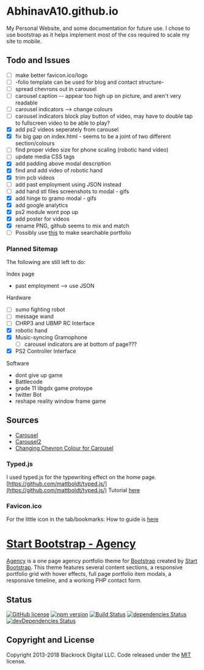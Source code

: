 # AbhinavA10.github.io
My Personal Website, and some documentation for future use.
I chose to use bootstrap as it helps implement most of the css required to scale my site to mobile.

## Todo and Issues
- [ ] make better favicon.ico/logo
- [ ] -folio template can be used for blog and contact structure-
- [ ] spread chevrons out in carousel
- [ ] carousel caption --  appear too high up on picture, and aren't very readable
- [ ] carousel indicators --> change colours
- [ ] carousel indicators block play button of video, may have to double tap to fullscreen video to be able to play?
- [x] add ps2 videos seperately from carousel
- [x] fix big gap on index.html - seems to be a joint of two different section/colours
- [ ] find proper video size for phone scaling (robotic hand video)
- [ ] update media CSS tags
- [x] add padding above modal description
- [x] find and add video of robotic hand
- [x] trim pcb videos
- [ ] add past employment using JSON instead
- [ ] add hand stl files screenshots to modal - gifs
- [x] add hinge to gramo modal - gifs
- [x] add google analytics
- [x] ps2 module wont pop up
- [x] add poster for videos
- [x] rename PNG, github seems to mix and match
- [ ] Possibly use [this](https://www.w3schools.com/bootstrap/bootstrap_filters.asp) to make searchable portfolio

### Planned Sitemap
The following are still left to do:

Index page
 - past employment --> use JSON

Hardware
- [ ] sumo fighting robot
- [ ] message wand
- [ ] CHRP3 and UBMP RC Interface
- [x] robotic hand
- [x] Music-syncing Gramophone
	- [ ] carousel indicators are at bottom of page???
- [x] PS2 Controller Interface

Software
- dont give up game
- Battlecode
- grade 11 libgdx game protoype
- twitter Bot
- reshape reality window frame game


## Sources
- [Carousel](https://www.w3schools.com/bootstrap/bootstrap_carousel.asp)
- [Carousel2](https://getbootstrap.com/docs/4.1/components/carousel/)
- [Changing Chevron Colour for Carousel](https://stackoverflow.com/questions/49391266/change-bootstrap-4-carousel-control-colors/49391884)

### Typed.js
I used typed.js for the typewriting effect on the home page.
[https://github.com/mattboldt/typed.js/](https://github.com/mattboldt/typed.js/)
Tutorial [here](https://www.youtube.com/watch?v=Jed5ZasNtJM)

### Favicon.ico
For the little icon in the tab/bookmarks: 
How to guide is [here](https://tutorialehtml.com/en/what-is-favicon-ico-usage/)

# [Start Bootstrap - Agency](https://startbootstrap.com/template-overviews/agency/)

[Agency](https://startbootstrap.com/template-overviews/agency/) is a one page agency portfolio theme for [Bootstrap](http://getbootstrap.com/) created by [Start Bootstrap](http://startbootstrap.com/). This theme features several content sections, a responsive portfolio grid with hover effects, full page portfolio item modals, a responsive timeline, and a working PHP contact form.

## Status

[![GitHub license](https://img.shields.io/badge/license-MIT-blue.svg)](https://raw.githubusercontent.com/BlackrockDigital/startbootstrap-agency/master/LICENSE)
[![npm version](https://img.shields.io/npm/v/startbootstrap-agency.svg)](https://www.npmjs.com/package/startbootstrap-agency)
[![Build Status](https://travis-ci.org/BlackrockDigital/startbootstrap-agency.svg?branch=master)](https://travis-ci.org/BlackrockDigital/startbootstrap-agency)
[![dependencies Status](https://david-dm.org/BlackrockDigital/startbootstrap-agency/status.svg)](https://david-dm.org/BlackrockDigital/startbootstrap-agency)
[![devDependencies Status](https://david-dm.org/BlackrockDigital/startbootstrap-agency/dev-status.svg)](https://david-dm.org/BlackrockDigital/startbootstrap-agency?type=dev)


## Copyright and License

Copyright 2013-2018 Blackrock Digital LLC. Code released under the [MIT](https://github.com/BlackrockDigital/startbootstrap-agency/blob/gh-pages/LICENSE) license.
